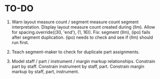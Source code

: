 TO-DO
=====

1.  Warn layout measure count / segment measure count segment interpretation.
    Display layout measure count created during (llm).
    Allow for spacing.override((30, 'end'), (1, 16)).
    Fix: segment (llm), (ipo) fails after segment duplication.
    (ipo) needs to check and see if (llm) should run first.

2.  Teach segment-maker to check for duplicate part assignments.

3.  Model staff / part / instrument / margin markup relationships.
    Constrain part by staff.
    Constrain instrument by staff, part.
    Constrain margin markup by staff, part, instrument.
